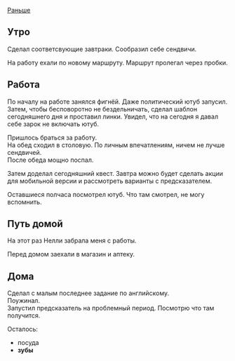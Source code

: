 [Раньше](2019.10.08.md)
## Утро
Сделал соответсвующие завтраки. Сообразил себе сендвичи.

На работу ехали по новому маршруту. Маршрут пролегал через пробки.
## Работа
По началу на работе занялся фигнёй. Даже политический ютуб запусил.  
Затем, чтобы бесповоротно не бездельничать, сделал шаблон сегодняшнего дня и проставил линки. Увидел, что на сегодня я давал себе зарок не включать ютуб.  

Пришлось браться за работу.  
На обед сходил в столовую. По личным впечатлениям, ничем не лучше сендвичей.  
После обеда мощно поспал.

Затем доделал сегодняшний квест. Завтра можно будет сделать акции для мобильной версии и рассмотреть варианты с предсказателем.

Оставшиеся полчаса посмотрел ютуб. Что там смотрел, не могу вспомнить.
## Путь домой
На этот раз Нелли забрала меня с работы.

Перед домом заехали в магазин и аптеку.
## Дома
Сделал с малым последнее задание по английскому.  
Поужинал.  
Запустил предсказатель на проблемный период. Посмотрю что там получится.

Осталось:
 - посуда
 - **зубы**